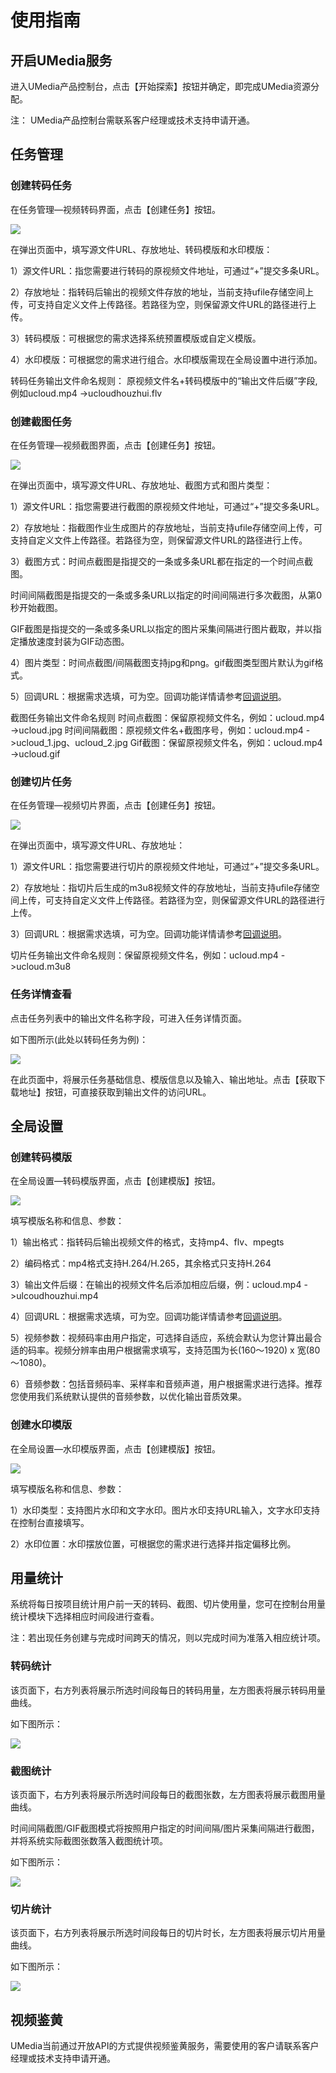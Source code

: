 # 使用指南



## 开启UMedia服务

进入UMedia产品控制台，点击【开始探索】按钮并确定，即完成UMedia资源分配。

注：
UMedia产品控制台需联系客户经理或技术支持申请开通。

## 任务管理

### 创建转码任务

在任务管理—视频转码界面，点击【创建任务】按钮。

![](/images/创建转码任务.jpg)

在弹出页面中，填写源文件URL、存放地址、转码模版和水印模版：

1）源文件URL：指您需要进行转码的原视频文件地址，可通过“+”提交多条URL。

2）存放地址：指转码后输出的视频文件存放的地址，当前支持ufile存储空间上传，可支持自定义文件上传路径。若路径为空，则保留源文件URL的路径进行上传。

3）转码模版：可根据您的需求选择系统预置模版或自定义模版。

4）水印模版：可根据您的需求进行组合。水印模版需现在全局设置中进行添加。

转码任务输出文件命名规则：
原视频文件名+转码模版中的“输出文件后缀”字段,例如ucloud.mp4 ->ucloudhouzhui.flv

### 创建截图任务

在任务管理—视频截图界面，点击【创建任务】按钮。

![](/images/创建截图任务.jpg)

在弹出页面中，填写源文件URL、存放地址、截图方式和图片类型：

1）源文件URL：指您需要进行截图的原视频文件地址，可通过“+”提交多条URL。

2）存放地址：指截图作业生成图片的存放地址，当前支持ufile存储空间上传，可支持自定义文件上传路径。若路径为空，则保留源文件URL的路径进行上传。

3）截图方式：时间点截图是指提交的一条或多条URL都在指定的一个时间点截图。

时间间隔截图是指提交的一条或多条URL以指定的时间间隔进行多次截图，从第0秒开始截图。

GIF截图是指提交的一条或多条URL以指定的图片采集间隔进行图片截取，并以指定播放速度封装为GIF动态图。

4）图片类型：时间点截图/间隔截图支持jpg和png。gif截图类型图片默认为gif格式。

5）回调URL：根据需求选填，可为空。回调功能详情请参考[回调说明](https://docs.ucloud.cn/umedia/callback)。

截图任务输出文件命名规则
时间点截图：保留原视频文件名，例如：ucloud.mp4 ->ucloud.jpg
时间间隔截图：原视频文件名+截图序号，例如：ucloud.mp4 ->ucloud_1.jpg、ucloud_2.jpg
Gif截图：保留原视频文件名，例如：ucloud.mp4 ->ucloud.gif

### 创建切片任务

在任务管理—视频切片界面，点击【创建任务】按钮。

![](/images/创建切片任务.jpg)

在弹出页面中，填写源文件URL、存放地址：

1）源文件URL：指您需要进行切片的原视频文件地址，可通过“+”提交多条URL。

2）存放地址：指切片后生成的m3u8视频文件的存放地址，当前支持ufile存储空间上传，可支持自定义文件上传路径。若路径为空，则保留源文件URL的路径进行上传。

3）回调URL：根据需求选填，可为空。回调功能详情请参考[回调说明](https://docs.ucloud.cn/umedia/callback)。

切片任务输出文件命名规则：保留原视频文件名，例如：ucloud.mp4 ->ucloud.m3u8

### 任务详情查看

点击任务列表中的输出文件名称字段，可进入任务详情页面。

如下图所示(此处以转码任务为例)：

![](/images/任务详情查看.jpg)

在此页面中，将展示任务基础信息、模版信息以及输入、输出地址。点击【获取下载地址】按钮，可直接获取到输出文件的访问URL。

## 全局设置

### 创建转码模版

在全局设置—转码模版界面，点击【创建模版】按钮。

![](/images/创建转码模版.png)

填写模版名称和信息、参数：

1）输出格式：指转码后输出视频文件的格式，支持mp4、flv、mpegts

2）编码格式：mp4格式支持H.264/H.265，其余格式只支持H.264

3）输出文件后缀：在输出的视频文件名后添加相应后缀，例：ucloud.mp4 ->ulcoudhouzhui.mp4

4）回调URL：根据需求选填，可为空。回调功能详情请参考[回调说明](https://docs.ucloud.cn/umedia/callback)。

5）视频参数：视频码率由用户指定，可选择自适应，系统会默认为您计算出最合适的码率。视频分辨率由用户根据需求填写，支持范围为长(160～1920)
x 宽(80～1080)。

6）音频参数：包括音频码率、采样率和音频声道，用户根据需求进行选择。推荐您使用我们系统默认提供的音频参数，以优化输出音质效果。

### 创建水印模版

在全局设置—水印模版界面，点击【创建模版】按钮。

![](/images/创建水印模版.jpg)

填写模版名称和信息、参数：

1）水印类型：支持图片水印和文字水印。图片水印支持URL输入，文字水印支持在控制台直接填写。

2）水印位置：水印摆放位置，可根据您的需求进行选择并指定偏移比例。

## 用量统计

系统将每日按项目统计用户前一天的转码、截图、切片使用量，您可在控制台用量统计模块下选择相应时间段进行查看。

注：若出现任务创建与完成时间跨天的情况，则以完成时间为准落入相应统计项。

### 转码统计

该页面下，右方列表将展示所选时间段每日的转码用量，左方图表将展示转码用量曲线。

如下图所示：

![](/images/转码统计.jpg)

### 截图统计

该页面下，右方列表将展示所选时间段每日的截图张数，左方图表将展示截图用量曲线。

时间间隔截图/GIF截图模式将按照用户指定的时间间隔/图片采集间隔进行截图，并将系统实际截图张数落入截图统计项。

如下图所示：

![](/images/截图统计.jpg)

### 切片统计

该页面下，右方列表将展示所选时间段每日的切片时长，左方图表将展示切片用量曲线。

如下图所示：

![](/images/切片统计.jpg)

## 视频鉴黄

UMedia当前通过开放API的方式提供视频鉴黄服务，需要使用的客户请联系客户经理或技术支持申请开通。
